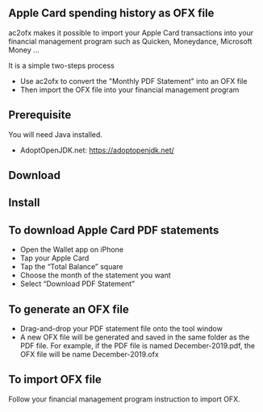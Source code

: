 ## Apple Card spending history as OFX file

ac2ofx makes it possible to import your Apple Card transactions into your financial management program such as Quicken, Moneydance, Microsoft Money ...

It is a simple two-steps process

* Use ac2ofx to convert the "Monthly PDF Statement" into an OFX file
* Then import the OFX file into your financial management program

## Prerequisite

You will need Java installed.

* AdoptOpenJDK.net: https://adoptopenjdk.net/

## Download

## Install

## To download Apple Card PDF statements

* Open the Wallet app on iPhone
* Tap your Apple Card
* Tap the “Total Balance” square
* Choose the month of the statement you want
* Select “Download PDF Statement”

## To generate an OFX file

* Drag-and-drop your PDF statement file onto the tool window
* A new OFX file will be generated and saved in the same folder as the PDF file. For example, if the PDF file is named December-2019.pdf, the OFX file will be name December-2019.ofx

## To import OFX file

Follow your financial management program instruction to import OFX.
